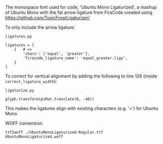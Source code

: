 The monospace font used for code, 'Ubuntu Mono Ligaturized',
a mashup of Ubuntu Mono with the fat arrow ligature from FiraCode
created using https://github.com/ToxicFrog/Ligaturizer/

To only include the arrow ligature:

`ligatures.py`

```
ligatures = [
    {   # =>
        'chars': ['equal', 'greater'],
        'firacode_ligature_name': 'equal_greater.liga',
    }
]
```

To correct for vertical alignment by adding the following to line 126 (inside `correct_ligature_width`):

`ligaturize.py`

```
glyph.transform(psMat.translate(0, -48))
```

This makes the ligatures align with existing characters (e.g. '=') for Ubuntu Mono.

WOFF conversion:

```
ttf2woff ./UbuntuMonoLigaturized-Regular.ttf UbuntuMonoLigaturized.woff
```
